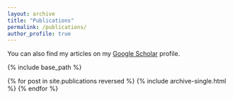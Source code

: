 ```yaml
---
layout: archive
title: "Publications"
permalink: /publications/
author_profile: true
---
```


You can also find my articles on my [Google Scholar](https://scholar-google-com.libproxy2.usc.edu/citations?user=hXnUA9wAAAAJ&hl=en&oi=ao) profile.

{% include base_path %}

{% for post in site.publications reversed %}
  {% include archive-single.html %}
{% endfor %}
